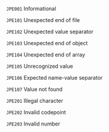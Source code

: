`JPE001` Informational

`JPE101` Unexpected end of file

`JPE102` Unexpected value separator

`JPE103` Unexpected end of object

`JPE104` Unexpected end of array

`JPE105` Unrecognized value

`JPE106` Expected name-value separator

`JPE107` Value not found

`JPE201` Illegal character

`JPE202` Invalid codepoint

`JPE203` Invalid number


